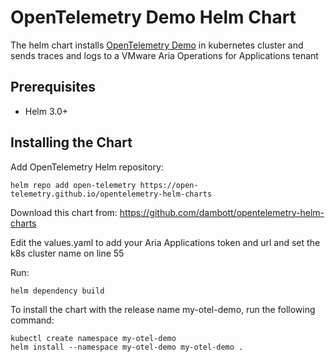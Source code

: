 # OpenTelemetry Demo Helm Chart

The helm chart installs [OpenTelemetry Demo](https://github.com/open-telemetry/opentelemetry-demo)
in kubernetes cluster and sends traces and logs to a VMware Aria Operations for Applications tenant

## Prerequisites

- Helm 3.0+

## Installing the Chart

Add OpenTelemetry Helm repository:

```console
helm repo add open-telemetry https://open-telemetry.github.io/opentelemetry-helm-charts
```
Download this chart from: https://github.com/dambott/opentelemetry-helm-charts

Edit the values.yaml to add your Aria Applications token and url and set the k8s cluster name on line 55

Run:
```console
helm dependency build
```
To install the chart with the release name my-otel-demo, run the following command:

```console
kubectl create namespace my-otel-demo
helm install --namespace my-otel-demo my-otel-demo .
```
